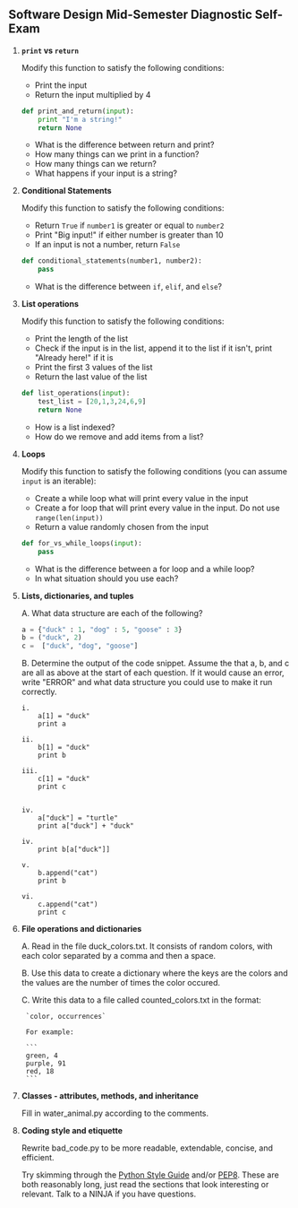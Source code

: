 ## Software Design Mid-Semester Diagnostic Self-Exam


1. **`print` vs `return`**

	Modify this function to satisfy the following conditions:

	- Print the input
	- Return the input multiplied by 4

	```python
	def print_and_return(input):
		print "I'm a string!"
		return None
	```

	- What is the difference between return and print? 
	- How many things can we print in a function? 
	- How many things can we return?
	- What happens if your input is a string?

1. **Conditional Statements**

	Modify this function to satisfy the following conditions:

	- Return `True` if `number1` is greater or equal to `number2`
	- Print "Big input!" if either number is greater than 10
	- If an input is not a number, return `False`
	
	```python
	def conditional_statements(number1, number2):
		pass
	```
	
	- What is the difference between `if`, `elif`, and `else`?

1. **List operations**

	Modify this function to satisfy the following conditions:

	- Print the length of the list
	- Check if the input is in the list, append it to the list if it isn't, print "Already here!" if it is
	- Print the first 3 values of the list
	- Return the last value of the list
	
	```python
	def list_operations(input):
    	test_list = [20,1,3,24,6,9]
		return None
	```
	
	- How is a list indexed?
	- How do we remove and add items from a list?

1. **Loops**

	Modify this function to satisfy the following conditions (you can assume `input` is an iterable):
	
	- Create a while loop what will print every value in the input
	- Create a for loop that will print every value in the input. Do not use `range(len(input))`
	- Return a value randomly chosen from the input
	
	```python
	def for_vs_while_loops(input):
	    pass
	```
    
    - What is the difference between a for loop and a while loop? 
    - In what situation should you use each?
    
1. **Lists, dictionaries, and tuples**

	A. What data structure are each of the following?
	
	```python
	a = {"duck" : 1, "dog" : 5, "goose" : 3}
	b = ("duck", 2)
	c =  ["duck", "dog", "goose"]
	```
	
	B. Determine the output of the code snippet. Assume the that a, b, and c are all as above at the start of each question. If it would cause an error, write "ERROR" and what data structure you could use to make it run correctly.
	
	```
	i.  
		a[1] = "duck"
		print a
			
	ii. 
		b[1] = "duck"
		print b
			
	iii. 
		c[1] = "duck"
		print c
		
			
	iv.
		a["duck"] = "turtle"
		print a["duck"] + "duck"
			
	iv. 
		print b[a["duck"]]
			
	v.
		b.append("cat")
		print b
			
	vi.
		c.append("cat")
		print c
	```

1. **File operations and dictionaries**

	A. Read in the file duck_colors.txt. It consists of random colors, with each color separated by a comma and then a space. 
	
	B. Use this data to create a dictionary where the keys are the colors and the values are the number of times the color occured.
	
	C. Write this data to a file called counted_colors.txt in the format: 
		
		`color, occurrences`
		
		For example:
		
		```
		green, 4
		purple, 91
		red, 18
		```

1. **Classes - attributes, methods, and inheritance**

	Fill in water_animal.py according to the comments.

1. **Coding style and etiquette**

	Rewrite bad_code.py to be more readable, extendable, concise, and efficient. 
	
	Try skimming through the [Python Style Guide](http://docs.python-guide.org/en/latest/writing/style/) and/or [PEP8](https://www.python.org/dev/peps/pep-0008/). These are both reasonably long, just read the sections that look interesting or relevant. Talk to a NINJA if you have questions.








